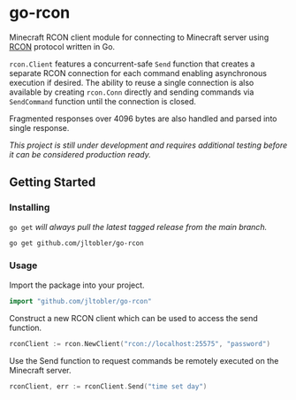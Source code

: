# go-rcon

Minecraft RCON client module for connecting to Minecraft server using [RCON](https://wiki.vg/RCON) protocol written in Go.

`rcon.Client` features a concurrent-safe `Send` function that creates a separate RCON connection for each command enabling asynchronous execution if desired. 
The ability to reuse a single connection is also available by creating `rcon.Conn` directly and sending commands via `SendCommand` function until the connection is closed.

Fragmented responses over 4096 bytes are also handled and parsed into single response.

*This project is still under development and requires additional testing before it can be considered production ready.*

## Getting Started

### Installing

`go get` *will always pull the latest tagged release from the main branch.*

```sh
go get github.com/jltobler/go-rcon
```

### Usage

Import the package into your project.

```go
import "github.com/jltobler/go-rcon"
```

Construct a new RCON client which can be used to access the send function.

```go
rconClient := rcon.NewClient("rcon://localhost:25575", "password")
```

Use the Send function to request commands be remotely executed on the Minecraft server.

```go
rconClient, err := rconClient.Send("time set day")
```